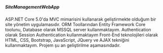 ##### SiteManagementWebApp

ASP.NET Core 5.0'da MVC mimarisini kullanarak geliştirmekte olduğum bir site yönetim uygulamasıdır.
ORM Toollarından Entity Framework Core toolunu, Database olarak MSSQL server kullanmaktayım.
Authentication olarak Session Authentication kullanmaktayım
Front-End teknolojileri olarak HTML, CSS, Bootstrap, JavaScript, JQuery ve AJAX tekniğini kullanmaktayım.
Projem şu an geliştirilme aşamasındadır.
